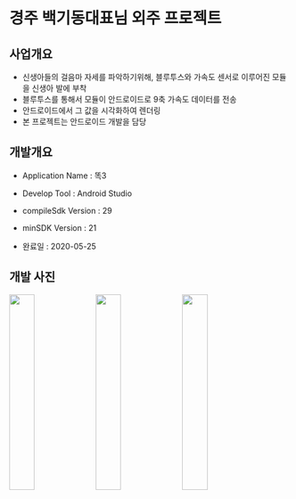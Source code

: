 # 경주 백기동대표님 외주 프로젝트

## 사업개요
- 신생아들의 걸음마 자세를 파악하기위해, 블루투스와 가속도 센서로 이루어진 모듈을 신생아 발에 부착
- 블루투스를 통해서 모듈이 안드로이드로 9축 가속도 데이터를 전송
- 안드로이드에서 그 값을 시각화하여 렌더링
- 본 프로젝트는 안드로이드 개발을 담당

## 개발개요
- Application Name : 똑3
- Develop Tool : Android Studio
- compileSdk Version : 29
- minSDK Version : 21

- 완료일 : 2020-05-25


## 개발 사진
<img src="https://user-images.githubusercontent.com/25836808/102574401-03a23900-4134-11eb-88b8-94c2e7f908d0.png" width="30%">
<img src="https://user-images.githubusercontent.com/25836808/102574375-f422f000-4133-11eb-8512-eaddc95a4d52.png" width="30%">
<img src="https://user-images.githubusercontent.com/25836808/102573748-790d0a00-4132-11eb-9cdd-1ea18b9b9ec0.png" width="30%">
